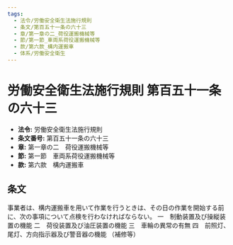 ```yaml
---
tags:
  - 法令/労働安全衛生法施行規則
  - 条文/第百五十一条の六十三
  - 章/第一章の二_荷役運搬機械等
  - 節/第一節_車両系荷役運搬機械等
  - 款/第六款_構内運搬車
  - 体系/労働安全衛生
---
```

# 労働安全衛生法施行規則 第百五十一条の六十三

- **法令:** 労働安全衛生法施行規則
- **条文番号:** 第百五十一条の六十三
- **章:** 第一章の二　荷役運搬機械等
- **節:** 第一節　車両系荷役運搬機械等
- **款:** 第六款　構内運搬車

## 条文
事業者は、構内運搬車を用いて作業を行うときは、その日の作業を開始する前に、次の事項について点検を行わなければならない。
一　制動装置及び操縦装置の機能
二　荷役装置及び油圧装置の機能
三　車輪の異常の有無
四　前照灯、尾灯、方向指示器及び警音器の機能
（補修等）

